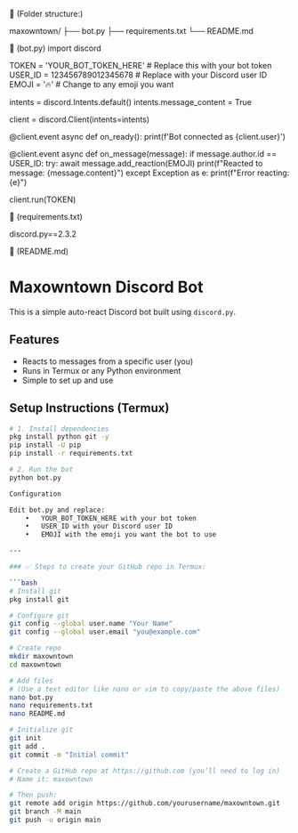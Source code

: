 📁 (Folder structure:)

maxowntown/
├── bot.py
├── requirements.txt
└── README.md

📁 (bot.py)
import discord

TOKEN = 'YOUR_BOT_TOKEN_HERE'  # Replace this with your bot token
USER_ID = 123456789012345678  # Replace with your Discord user ID
EMOJI = '🔥'  # Change to any emoji you want

intents = discord.Intents.default()
intents.message_content = True

client = discord.Client(intents=intents)

@client.event
async def on_ready():
    print(f'Bot connected as {client.user}')

@client.event
async def on_message(message):
    if message.author.id == USER_ID:
        try:
            await message.add_reaction(EMOJI)
            print(f"Reacted to message: {message.content}")
        except Exception as e:
            print(f"Error reacting: {e}")

client.run(TOKEN)

📄 (requirements.txt)

discord.py==2.3.2


📄 (README.md)

# Maxowntown Discord Bot

This is a simple auto-react Discord bot built using `discord.py`.

## Features

- Reacts to messages from a specific user (you)
- Runs in Termux or any Python environment
- Simple to set up and use

## Setup Instructions (Termux)

```bash
# 1. Install dependencies
pkg install python git -y
pip install -U pip
pip install -r requirements.txt

# 2. Run the bot
python bot.py

Configuration

Edit bot.py and replace:
	•	YOUR_BOT_TOKEN_HERE with your bot token
	•	USER_ID with your Discord user ID
	•	EMOJI with the emoji you want the bot to use

---

### ✅ Steps to create your GitHub repo in Termux:

```bash
# Install git
pkg install git

# Configure git
git config --global user.name "Your Name"
git config --global user.email "you@example.com"

# Create repo
mkdir maxowntown
cd maxowntown

# Add files
# (Use a text editor like nano or vim to copy/paste the above files)
nano bot.py
nano requirements.txt
nano README.md

# Initialize git
git init
git add .
git commit -m "Initial commit"

# Create a GitHub repo at https://github.com (you’ll need to log in)
# Name it: maxowntown

# Then push:
git remote add origin https://github.com/yourusername/maxowntown.git
git branch -M main
git push -u origin main
